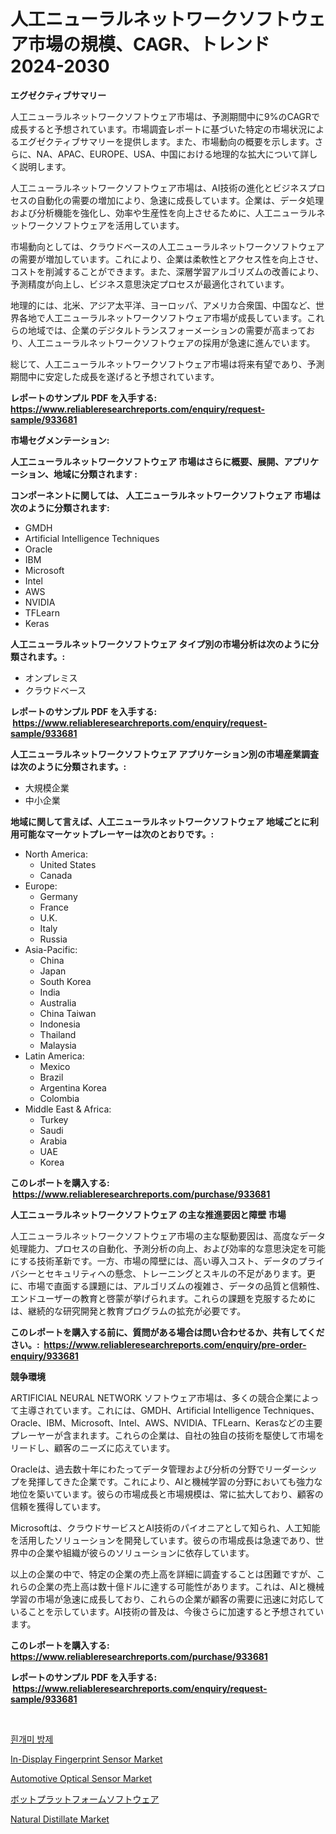 <p><h1>人工ニューラルネットワークソフトウェア市場の規模、CAGR、トレンド 2024-2030</h1></p><p><strong>エグゼクティブサマリー</strong></p>
<p><p>人工ニューラルネットワークソフトウェア市場は、予測期間中に9%のCAGRで成長すると予想されています。市場調査レポートに基づいた特定の市場状況によるエグゼクティブサマリーを提供します。また、市場動向の概要を示します。さらに、NA、APAC、EUROPE、USA、中国における地理的な拡大について詳しく説明します。 </p><p>人工ニューラルネットワークソフトウェア市場は、AI技術の進化とビジネスプロセスの自動化の需要の増加により、急速に成長しています。企業は、データ処理および分析機能を強化し、効率や生産性を向上させるために、人工ニューラルネットワークソフトウェアを活用しています。</p><p>市場動向としては、クラウドベースの人工ニューラルネットワークソフトウェアの需要が増加しています。これにより、企業は柔軟性とアクセス性を向上させ、コストを削減することができます。また、深層学習アルゴリズムの改善により、予測精度が向上し、ビジネス意思決定プロセスが最適化されています。</p><p>地理的には、北米、アジア太平洋、ヨーロッパ、アメリカ合衆国、中国など、世界各地で人工ニューラルネットワークソフトウェア市場が成長しています。これらの地域では、企業のデジタルトランスフォーメーションの需要が高まっており、人工ニューラルネットワークソフトウェアの採用が急速に進んでいます。</p><p>総じて、人工ニューラルネットワークソフトウェア市場は将来有望であり、予測期間中に安定した成長を遂げると予想されています。</p></p>
<p><strong>レポートのサンプル PDF を入手する: <a href="https://www.reliableresearchreports.com/enquiry/request-sample/933681">https://www.reliableresearchreports.com/enquiry/request-sample/933681</a></strong></p>
<p><strong>市場セグメンテーション:</strong></p>
<p><strong> 人工ニューラルネットワークソフトウェア 市場はさらに概要、展開、アプリケーション、地域に分類されます :</strong></p>
<p><strong>コンポーネントに関しては、 人工ニューラルネットワークソフトウェア 市場は次のように分類されます: &nbsp;</strong></p>
<p><ul><li>GMDH</li><li>Artificial Intelligence Techniques</li><li>Oracle</li><li>IBM</li><li>Microsoft</li><li>Intel</li><li>AWS</li><li>NVIDIA</li><li>TFLearn</li><li>Keras</li></ul></p>
<p><strong> 人工ニューラルネットワークソフトウェア タイプ別の市場分析は次のように分類されます。:</strong></p>
<p><ul><li>オンプレミス</li><li>クラウドベース</li></ul></p>
<p><strong>レポートのサンプル PDF を入手する: &nbsp;<a href="https://www.reliableresearchreports.com/enquiry/request-sample/933681">https://www.reliableresearchreports.com/enquiry/request-sample/933681</a></strong></p>
<p><strong> 人工ニューラルネットワークソフトウェア アプリケーション別の市場産業調査は次のように分類されます。:</strong></p>
<p><ul><li>大規模企業</li><li>中小企業</li></ul></p>
<p><strong>地域に関して言えば、人工ニューラルネットワークソフトウェア 地域ごとに利用可能なマーケットプレーヤーは次のとおりです。:</strong></p>
<p><ul>
    <li>
        North America:
        <ul>
            <li>United States</li>
            <li>Canada</li>
        </ul>
    </li>
    <li>
        Europe:
        <ul>
            <li>Germany</li>
            <li>France</li>
            <li>U.K.</li>
            <li>Italy</li>
            <li>Russia</li>
        </ul>
    </li>
    <li>
        Asia-Pacific:
        <ul>
            <li>China</li>
            <li>Japan</li>
            <li>South Korea</li>
            <li>India</li>
            <li>Australia</li>
            <li>China Taiwan</li>
            <li>Indonesia</li>
            <li>Thailand</li>
            <li>Malaysia</li>
        </ul>
    </li>
    <li>
        Latin America:
        <ul>
            <li>Mexico</li>
            <li>Brazil</li>
            <li>Argentina Korea</li>
            <li>Colombia</li>
        </ul>
    </li>
    <li>
        Middle East & Africa:
        <ul>
            <li>Turkey</li>
            <li>Saudi</li>
            <li>Arabia</li>
            <li>UAE</li>
            <li>Korea</li>
        </ul>
    </li>
    </ul></p>
<p><strong>このレポートを購入する: &nbsp;<a href="https://www.reliableresearchreports.com/purchase/933681">https://www.reliableresearchreports.com/purchase/933681</a></strong></p>
<p><strong>人工ニューラルネットワークソフトウェア の主な推進要因と障壁 市場</strong></p>
<p><p>人工ニューラルネットワークソフトウェア市場の主な駆動要因は、高度なデータ処理能力、プロセスの自動化、予測分析の向上、および効率的な意思決定を可能にする技術革新です。一方、市場の障壁には、高い導入コスト、データのプライバシーとセキュリティへの懸念、トレーニングとスキルの不足があります。更に、市場で直面する課題には、アルゴリズムの複雑さ、データの品質と信頼性、エンドユーザーの教育と啓蒙が挙げられます。これらの課題を克服するためには、継続的な研究開発と教育プログラムの拡充が必要です。</p></p>
<p><strong>このレポートを購入する前に、質問がある場合は問い合わせるか、共有してください。:&nbsp; <a href="https://www.reliableresearchreports.com/enquiry/pre-order-enquiry/933681">https://www.reliableresearchreports.com/enquiry/pre-order-enquiry/933681</a></strong></p>
<p><strong>競争環境</strong></p>
<p><p>ARTIFICIAL NEURAL NETWORK ソフトウェア市場は、多くの競合企業によって主導されています。これには、GMDH、Artificial Intelligence Techniques、Oracle、IBM、Microsoft、Intel、AWS、NVIDIA、TFLearn、Kerasなどの主要プレーヤーが含まれます。これらの企業は、自社の独自の技術を駆使して市場をリードし、顧客のニーズに応えています。</p><p>Oracleは、過去数十年にわたってデータ管理および分析の分野でリーダーシップを発揮してきた企業です。これにより、AIと機械学習の分野においても強力な地位を築いています。彼らの市場成長と市場規模は、常に拡大しており、顧客の信頼を獲得しています。</p><p>Microsoftは、クラウドサービスとAI技術のパイオニアとして知られ、人工知能を活用したソリューションを開発しています。彼らの市場成長は急速であり、世界中の企業や組織が彼らのソリューションに依存しています。</p><p>以上の企業の中で、特定の企業の売上高を詳細に調査することは困難ですが、これらの企業の売上高は数十億ドルに達する可能性があります。これは、AIと機械学習の市場が急速に成長しており、これらの企業が顧客の需要に迅速に対応していることを示しています。AI技術の普及は、今後さらに加速すると予想されています。</p></p>
<p><strong>このレポートを購入する: &nbsp; <a href="https://www.reliableresearchreports.com/purchase/933681">https://www.reliableresearchreports.com/purchase/933681</a></strong></p>
<p><strong>レポートのサンプル PDF を入手する: &nbsp;<a href="https://www.reliableresearchreports.com/enquiry/request-sample/933681">https://www.reliableresearchreports.com/enquiry/request-sample/933681</a></strong><strong></strong></p>
<p>&nbsp;</p>
<p><p><a href="https://github.com/vdhdwjyp90142/Market-Research-Report-List-1/blob/main/9527399183996.md">흰개미 방제</a></p><p><a href="https://issuu.com/reportprime-2/docs/in-display-fingerprint-sensor-market-size-2030.ppt">In-Display Fingerprint Sensor Market</a></p><p><a href="https://view.publitas.com/reportprime-1/automotive-optical-sensor-market-size-growth-and-forecast-from-2024-2031/">Automotive Optical Sensor Market</a></p><p><a href="https://github.com/sghwr779811674/Market-Research-Report-List-1/blob/main/9994234184031.md">ボットプラットフォームソフトウェア</a></p><p><a href="https://github.com/dringals/Market-Research-Report-List-3/blob/main/natural-distillate-market.md">Natural Distillate Market</a></p></p>